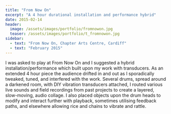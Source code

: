 ```yaml
---
title: "From Now On"
excerpt: "A 4 hour durational installation and performance hybrid"
date: 2015-02-14
header:
  image: /assets/images/portfolio/fromnowon.jpg
  teaser: /assets/images/portfolio/t_fromnowon.jpg
sidebar:
  - text: "From Now On, Chapter Arts Centre, Cardiff"
  - text: "February 2015"
---
```


I was asked to play at From Now On and I suggested a hybrid installation/performance which built upon my work with transducers. As an extended 4 hour piece the audience drifted in and out as I sporadically tweaked, tuned, and interfered with the work. Several drums, spread around a darkened room, with DIY vibration transducers attached, I routed various live sounds and field recordings from past projects to create a layered, slow-moving, audio collage. I also placed objects upon the drum heads to modify and interact further with playback, sometimes utilising feedback paths, and elsewhere allowing rice and chains to vibrate and rattle. 
